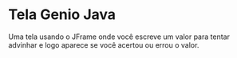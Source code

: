 # Tela Genio Java
 Uma tela usando o JFrame onde você escreve um valor para tentar advinhar e logo aparece se você acertou ou errou o valor.
